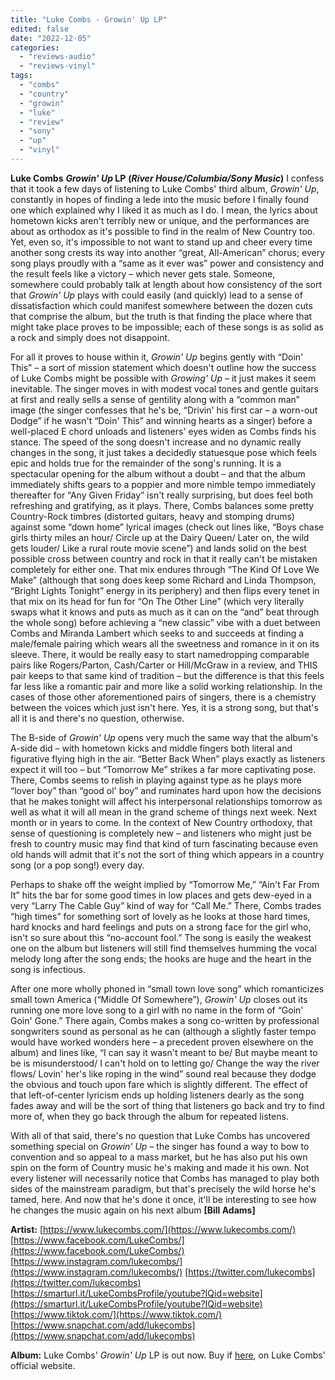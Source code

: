 ```yaml
---
title: "Luke Combs - Growin' Up LP"
edited: false
date: "2022-12-05"
categories:
  - "reviews-audio"
  - "reviews-vinyl"
tags:
  - "combs"
  - "country"
  - "growin"
  - "luke"
  - "review"
  - "sony"
  - "up"
  - "vinyl"
---
```


**Luke Combs** **_Growin' Up_ LP** **(_River House/Columbia/Sony Music_)** I confess that it took a few days of listening to Luke Combs' third album, _Growin' Up_, constantly in hopes of finding a lede into the music before I finally found one which explained why I liked it as much as I do. I mean, the lyrics about hometown kicks aren't terribly new or unique, and the performances are about as orthodox as it's possible to find in the realm of New Country too. Yet, even so, it's impossible to not want to stand up and cheer every time another song crests its way into another “great, All-American” chorus; every song plays proudly with a “same as it ever was” power and consistency and the result feels like a victory – which never gets stale. Someone, somewhere could probably talk at length about how consistency of the sort that _Growin' Up_ plays with could easily (and quickly) lead to a sense of dissatisfaction which could manifest somewhere between the dozen cuts that comprise the album, but the truth is that finding the place where that might take place proves to be impossible; each of these songs is as solid as a rock and simply does not disappoint.

For all it proves to house within it, _Growin' Up_ begins gently with “Doin' This” – a sort of mission statement which doesn't outline how the success of Luke Combs might be possible with _Growing' Up_ – it just makes it seem inevitable. The singer moves in with modest vocal tones and gentle guitars at first and really sells a sense of gentility along with a “common man” image (the singer confesses that he's be, “Drivin' his first car – a worn-out Dodge” if he wasn't “Doin' This” and winning hearts as a singer) before a well-placed E chord unloads and listeners' eyes widen as Combs finds his stance. The speed of the song doesn't increase and no dynamic really changes in the song, it just takes a decidedly statuesque pose which feels epic and holds true for the remainder of the song's running. It is a spectacular opening for the album without a doubt – and that the album immediately shifts gears to a poppier and more nimble tempo immediately thereafter for “Any Given Friday” isn't really surprising, but does feel both refreshing and gratifying, as it plays. There, Combs balances some pretty Country-Rock timbres (distorted guitars, heavy and stomping drums) against some “down home” lyrical images (check out lines like, “Boys chase girls thirty miles an hour/ Circle up at the Dairy Queen/ Later on, the wild gets louder/ Like a rural route movie scene”) and lands solid on the best possible cross between country and rock in that it really can't be mistaken completely for either one. That mix endures through “The Kind Of Love We Make” (although that song does keep some Richard and Linda Thompson, “Bright Lights Tonight” energy in its periphery) and then flips every tenet in that mix on its head for fun for “On The Other Line” (which very literally swaps what it knows and puts as much as it can on the “and” beat through the whole song) before achieving a “new classic” vibe with a duet between Combs and Miranda Lambert which seeks to and succeeds at finding a male/female pairing which wears all the sweetness and romance in it on its sleeve. There, it would be really easy to start namedropping comparable pairs like Rogers/Parton, Cash/Carter or Hill/McGraw in a review, and THIS pair keeps to that same kind of tradition – but the difference is that this feels far less like a romantic pair and more like a solid working relationship. In the cases of those other aforementioned pairs of singers, there is a chemistry between the voices which just isn't here. Yes, it is a strong song, but that's all it is and there's no question, otherwise.

The B-side of _Growin' Up_ opens very much the same way that the album's A-side did – with hometown kicks and middle fingers both literal and figurative flying high in the air. “Better Back When” plays exactly as listeners expect it will too – but “Tomorrow Me” strikes a far more captivating pose. There, Combs seems to relish in playing against type as he plays more “lover boy” than “good ol' boy” and ruminates hard upon how the decisions that he makes tonight will affect his interpersonal relationships tomorrow as well as what it will all mean in the grand scheme of things next week. Next month or in years to come. In the context of New Country orthodoxy, that sense of questioning is completely new – and listeners who might just be fresh to country music may find that kind of turn fascinating because even old hands will admit that it's not the sort of thing which appears in a country song (or a pop song!) every day.

Perhaps to shake off the weight implied by “Tomorrow Me,” “Ain't Far From It” hits the bar for some good times in low places and gets dew-eyed in a very “Larry The Cable Guy” kind of way for “Call Me.” There, Combs trades “high times” for something sort of lovely as he looks at those hard times, hard knocks and hard feelings and puts on a strong face for the girl who, isn't so sure about this “no-account fool.” The song is easily the weakest one on the album but listeners will still find themselves humming the vocal melody long after the song ends; the hooks are huge and the heart in the song is infectious.

After one more wholly phoned in “small town love song” which romanticizes small town America (“Middle Of Somewhere”), _Growin' Up_ closes out its running one more love song to a girl with no name in the form of “Goin' Goin' Gone.” There again, Combs makes a song co-written by professional songwriters sound as personal as he can (although a slightly faster tempo would have worked wonders here – a precedent proven elsewhere on the album) and lines like, “I can say it wasn't meant to be/ But maybe meant to be is misunderstood/ I can't hold on to letting go/ Change the way the river flows/ Lovin' her's like roping in the wind” sound real because they dodge the obvious and touch upon fare which is slightly different. The effect of that left-of-center lyricism ends up holding listeners dearly as the song fades away and will be the sort of thing that listeners go back and try to find more of, when they go back through the album for repeated listens.

With all of that said, there's no question that Luke Combs has uncovered something special on _Growin' Up_ – the singer has found a way to bow to convention and so appeal to a mass market, but he has also put his own spin on the form of Country music he's making and made it his own. Not every listener will necessarily notice that Combs has managed to play both sides of the mainstream paradigm, but that's precisely the wild horse he's tamed, here. And now that he's done it once, it'll be interesting to see how he changes the music again on his next album **\[Bill Adams\]**

**Artist:** [https://www.lukecombs.com/](https://www.lukecombs.com/) [https://www.facebook.com/LukeCombs/](https://www.facebook.com/LukeCombs/) [https://www.instagram.com/lukecombs/](https://www.instagram.com/lukecombs/) [https://twitter.com/lukecombs](https://twitter.com/lukecombs) [https://smarturl.it/LukeCombsProfile/youtube?IQid=website](https://smarturl.it/LukeCombsProfile/youtube?IQid=website) [https://www.tiktok.com/](https://www.tiktok.com/) [https://www.snapchat.com/add/lukecombs](https://www.snapchat.com/add/lukecombs)

**Album:** Luke Combs' _Growin' Up_ LP is out now. Buy if [here](https://www.lukecombs.com/product/growin-up-vinyl-pre-order/), on Luke Combs' official website.
